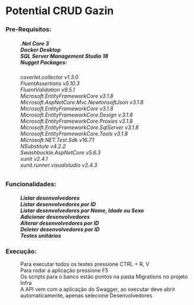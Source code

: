<h1><b>Potential CRUD Gazin</b></h1>

<h3><dt>Pre-Requisitos:</dt></h3> 

<h5>
<dd>.Net Core 3</dd>
<dd>Docker Desktop</dd>
<dd>SQL Server Management Studio 18</dd>
<dd>Nugget Packages:</dd></h5>
<h6><dd>coverlet.collector v1.3.0</dd>
<dd>FluentAssertions v5.10.3</dd>
<dd>FluentValidation v9.5.1</dd>
<dd>Microsoft.EntityFrameworkCore v3.1.8</dd>
<dd>Microsoft.AspNetCore.Mvc.NewtonsoftJson v3.1.8</dd>
<dd>Microsoft.EntityFrameworkCore v3.1.8</dd>
<dd>Microsoft.EntityFrameworkCore.Design v.3.1.8</dd>
<dd>Microsoft.EntityFrameworkCore.Proxies v3.1.8</dd>
<dd>Microsoft.EntityFrameworkCore.SqlServer v3.1.8</dd>
<dd>Microsoft.EntityFrameworkCore.Tools v3.1.8</dd>
<dd>Microsoft.NET.Test.Sdk v16.7.1</dd>
<dd>NSubstitute v4.2.2</dd>
<dd>Swashbuckle.AspNetCore v5.6.3</dd>
<dd>xunit v2.4.1</dd>
<dd>xunit.runner.visualstudio v2.4.3</dd>
</h6>


<h3><dt>Funcionalidades:</dt></h3>

<h5><dd>Listar desenvolvedores</dd>
<dd>Listar desenvolvedores por ID</dd>
<dd>Listar desenvolvedores por Nome, Idade ou Sexo</dd>
<dd>Adicionar desenvolvedores</dd>
<dd>Alterar desenvolvedores por ID</dd>
<dd>Deleter desenvolvedores por ID</dd>
<dd>Testes unitários </dd></h5>

<h3>Execução:</h3>
<dd>Para executar todos os testes pressione CTRL + R, V</dd>
<dd>Para rodar a aplicação pressione F5</dd>
<dd>Os scripts para o banco estão pontos na pasta Migrations no projeto Infra</dd>
<dd>A API vem com a aplicação do Swagger, ao executar deve abrir automaticamente, apenas selecione Desenvolvedores</dd>
